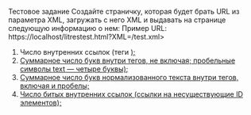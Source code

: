 Тестовое задание
Создайте страничку, которая будет брать URL из параметра XML,
загружать с него XML и выдавать на странице следующую информацию о нем:
Пример URL: https://localhost/litrestest.html?XML=/test.xml>

1. Число внутренних ссылок (теги <a href="#id">);
2. Суммарное число букв внутри тегов, не включая;
пробельные символы <aaa dd="ddd">text<aaa> — четыре буквы);
3. Суммарное число букв нормализованного текста внутри тегов, включая и пробелы;
4. Число битых внутренних ссылок (ссылки на несуществующие ID элементов);
